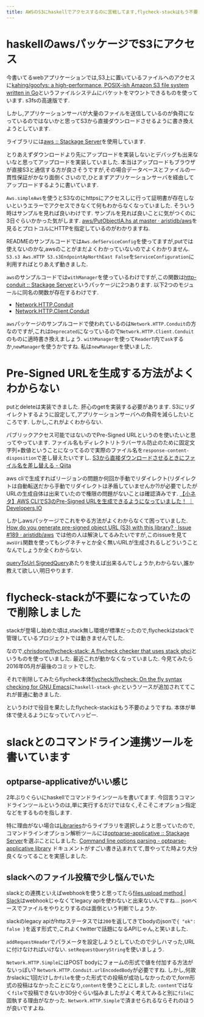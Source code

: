 ```yaml
---
title: AWSのS3にhaskellでアクセスするのに苦戦してます,flycheck-stackはもう不要になってました,optparse-applicativeがいい感じ
---
```


# haskellのawsパッケージでS3にアクセス

今書いてるwebアプリケーションでは,S3上に置いているファイルへのアクセスに[kahing/goofys: a high-performance, POSIX-ish Amazon S3 file system written in Go](https://github.com/kahing/goofys/)というファイルシステムにバケットをマウントできるものを使っています.
s3fsの高速版です.

しかし,アプリケーションサーバが大量のファイルを送信しているのが負荷になっているのではないかと思ってS3から直接ダウンロードさせるように書き換えようとしています.

ライブラリには[aws :: Stackage Server](https://www.stackage.org/package/aws)を使用しています.

とりあえずダウンロードより先にアップロードを実装しないとデバッグも出来ないなと思ってアップロードを実装していました.
本当はアップロードもブラウザが直接S3と通信する方が良さそうですが,その場合データベースとファイルの一貫性保証がかなり面倒くさいので,ひとまずアプリケーションサーバを経由してアップロードするように書いています.

`Aws.simpleAws`を使うとS3なのにhttpsにアクセスしに行って証明書が存在しないというエラーでアクセスできなくて何もわからなくなっていました.
そういう時はサンプルを見れば良いわけです.
サンプルを見れば良いことに気がつくのに3日ぐらいかかった気がします.
[aws/PutObjectIA.hs at master · aristidb/aws](https://github.com/aristidb/aws/blob/master/Examples/PutObjectIA.hs)を見るとプロトコルにHTTPを指定しているのがわかりますね.

READMEのサンプルコードでは`Aws.defServiceConfig`を使ってますが,putでは使えないのかな,awsのことがまだよくわかっていないのでよくわかりません.
`S3.s3 Aws.HTTP S3.s3EndpointApNorthEast False`を`ServiceConfiguration`に利用すればとりあえず動きました.

`aws`のサンプルコードでは`withManager`を使っているわけですが,この関数は[http-conduit :: Stackage Server](https://www.stackage.org/package/http-conduit)というパッケージに2つあります.
以下2つのモジュールに同名の関数が存在するわけです.

* [Network.HTTP.Conduit](https://www.stackage.org/haddock/lts-9.2/http-conduit-2.2.3.2/Network-HTTP-Conduit.html#v:withManager)
* [Network.HTTP.Client.Conduit](https://www.stackage.org/haddock/lts-9.2/http-conduit-2.2.3.2/Network-HTTP-Client-Conduit.html#v:withManager)

`aws`パッケージのサンプルコードで使われているのは`Network.HTTP.Conduit`の方なのですが,これは`Deprecated`になっているので`Network.HTTP.Client.Conduit`のものに適時書き換えましょう.
`withManager`を使って`ReaderT`内で`ask`するか,`newManager`を使うかですね.
私は`newManager`を使いました.

# Pre-Signed URLを生成する方法がよくわからない

putとdeleteは実装できました.
肝心のgetを実装する必要があります.
S3にリダイレクトするように設定して,アプリケーションサーバへの負荷を減らしたいところです.
しかし,これがよくわからない.

パブリックアクセス可能ではないのでPre-Signed URLというのを使いたいと思ってやっています.
ファイル名もディレクトリトラバーサル防止のために固定文字列+数値ということになってるので実際のファイル名を`response-content-disposition`で差し替えたいですし.
[S3から直接ダウンロードさせるときにファイル名を差し替える - Qiita](http://qiita.com/kitar/items/166896357f50f4fe0a95)

aws cliで生成すればリージョンの問題か何回か手動でリダイレクト(リダイレクトは自動転送だから手動でリダイレクトは矛盾していませんか?)が必要でしたがURLの生成自体は出来ていたので権限の問題がないことは確認済みです.
[【小ネタ】AWS CLIでS3のPre-Signed URLを生成できるようになっていました！ ｜ Developers.IO](http://dev.classmethod.jp/cloud/aws/generate-s3-pre-signed-url-by-aws-cli/)

しかしawsパッケージでこれをやる方法がよくわからなくて困っていました.
[How do you generate pre-signed object URL (S3) with this library? · Issue #189 · aristidb/aws](https://github.com/aristidb/aws/issues/189)
では他の人は解決してるみたいですが,このissueを見て`awsUri`関数を使ってもシグネチャとか全く無いURLが生成されるしどういうことなんでしょうか全くわからない.

[queryToUrl](https://www.stackage.org/haddock/lts-9.2/aws-0.16/Aws-Core.html#v:queryToUri),[SignedQuery](https://www.stackage.org/haddock/lts-9.2/aws-0.16/Aws-Core.html#t:SignedQuery)あたりを使えば出来るんでしょうか,わからない,誰か教えて欲しい,明日やります.

# flycheck-stackが不要になっていたので削除しました

stackが登場し始めた頃は,stack無し環境が標準だったので,flycheckはstackで管理しているプロジェクトでは動きませんでした.

なので,[chrisdone/flycheck-stack: A flycheck checker that uses stack ghci](https://github.com/chrisdone/flycheck-stack)というものを使っていました.
最近これが動かなくなっていました.
今見てみたら2016年05月が最後のコミットでした.

それで削除してみたらflycheck本体[flycheck/flycheck: On the fly syntax checking for GNU Emacs](https://github.com/flycheck/flycheck)に`haskell-stack-ghc`というソースが追加されててこれが普通に動きました.

というわけで役目を果たしたflycheck-stackはもう不要のようですね.
本体が単体で使えるようになっていてハッピー.

# slackとのコマンドライン連携ツールを書いています

## optparse-applicativeがいい感じ

2年ぶりぐらいにhaskellでコマンドラインツールを書いてます.
今回言うコマンドラインツールというのは,単に実行するだけではなく,そこそこオプション指定などをするものを指します.

特に理由がない場合は[Libraries](https://haskell-lang.org/libraries)からライブラリを選択しようと思っていたので,コマンドラインオプション解析ツールには[optparse-applicative :: Stackage Server](https://www.stackage.org/package/optparse-applicative)を選ぶことにしました.
[Command line options parsing - optparse-applicative library](https://haskell-lang.org/library/optparse-applicative)
ドキュメントがすごい書き込まれてて,昔やってた時より大分良くなってることを実感しました.

## slackへのファイル投稿で少し悩んでいた

slackとの連携といえばwebhookを使うと思ってたら[files.upload method | Slack](https://api.slack.com/methods/files.upload)はwebhookじゃなくてlegacy apiを使わないと出来ないんですね…
jsonベースでファイルをやりとりするのは面倒という判断でしょうか.

slackのlegacy apiがhttpステータスでは`200`を返してきてbodyのjsonで`{ "ok": false }`を返す形式で,これよくtwitterで話題になるAPIじゃん,と笑いました.

`addRequestHeader`でパラメータを設定しようとしていたので少しハマった,URLに付けなければいけない.
`setRequestQueryString`を使いましょう.

`Network.HTTP.Simple`にはPOST bodyにフォームの形式で値を付加する方法がないっぽい?
`Network.HTTP.Conduit.urlEncodedBody`が必要ですね.
しかし,何故かslackに1回だけしか`file`を使った形式での投稿が成功しなかったので,form形式の投稿はなかったことになり,`content`を使うことにしました.
`content`ではなく`file`で投稿できないか30分ぐらい悩みましたがよく考えてみると別に`file`に固執する理由がなかった.
`Network.HTTP.Simple`で済ませられるならそれのほうが良いですよね.
